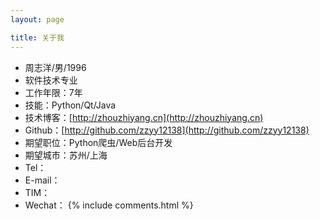 ```yaml
---
layout: page

title: 关于我
---
```

- 周志洋/男/1996
- 软件技术专业
- 工作年限：7年
- 技能：Python/Qt/Java
- 技术博客：[http://zhouzhiyang.cn](http://zhouzhiyang.cn)
- Github：[http://github.com/zzyy12138](http://github.com/zzyy12138)
- 期望职位：Python爬虫/Web后台开发
- 期望城市：苏州/上海
- Tel：
- E-mail：
- TIM：
- Wechat：
  {% include comments.html %}
